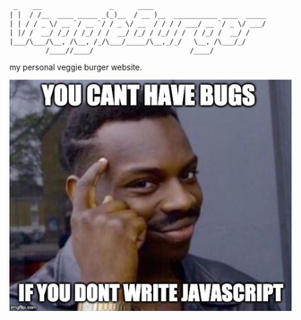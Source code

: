      _    __                 _      ____                            
    | |  / /__  ____ _____ _(_)__  / __ )__  ___________ ____  _____
    | | / / _ \/ __ `/ __ `/ / _ \/ __  / / / / ___/ __ `/ _ \/ ___/
    | |/ /  __/ /_/ / /_/ / /  __/ /_/ / /_/ / /  / /_/ /  __/ /    
    |___/\___/\__, /\__, /_/\___/_____/\__,_/_/   \__, /\___/_/     
             /____//____/                        /____/             

my personal veggie burger website.


![](nojsnobugs.jpeg)
